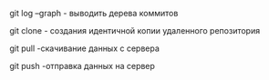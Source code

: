 git log –graph - выводить дерева коммитов

git clone - создания идентичной копии удаленного репозитория

git pull -скачивание данных с сервера

git push -отправка данных на сервер
